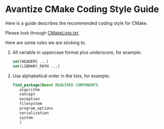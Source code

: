 # Avantize CMake Coding Style Guide

Here is a guide describes the recommended coding style for CMake.

Please look through [CMakeLists.txt](src/CMakeLists.txt).

Here are some rules we are sticking to.

1. All variable in uppercase format plus underscore, for example:

   ``` cmake
   set(HEADERS ...)
   set(LIBRARY_PATH ...)
   ```

2. Use alphabetical order in the lists, for example:

   ``` cmake
   find_package(Boost REQUIRED COMPONENTS
      algorithm
      concept
      exception
      filesystem
      program_options
      serialization
      system
      )
   ```
